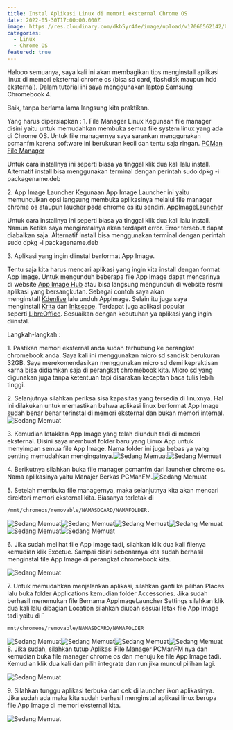 ```yaml
---
title: Instal Aplikasi Linux di memori eksternal Chrome OS
date: 2022-05-30T17:00:00.000Z
image: https://res.cloudinary.com/dkb5yr4fe/image/upload/v17066562142/banner/4.png
categories:
  - Linux
  - Chrome OS
featured: true
---
```


Halooo semuanya, saya kali ini akan membagikan tips menginstall aplikasi linux di memori eksternal chrome os (bisa sd card, flashdisk maupun hdd eksternal). Dalam tutorial ini saya menggunakan laptop Samsung Chromebook 4.

Baik, tanpa berlama lama langsung kita praktikan.

Yang harus dipersiapkan :
1\. File Manager Linux
Kegunaan file manager disini yaitu untuk memudahkan membuka semua file system linux yang ada di Chrome OS. Untuk file managernya saya sarankan menggunakan pcmanfm karena software ini berukuran kecil dan tentu saja ringan. [PCMan File Manager](http://ftp.de.debian.org/debian/pool/main/p/pcmanfm/pcmanfm_1.3.1-1_amd64.deb)

Untuk cara installnya ini seperti biasa ya tinggal klik dua kali lalu install. Alternatif install bisa menggunakan terminal dengan perintah sudo dpkg -i packagename.deb

2\. App Image Launcher
Kegunaan App Image Launcher ini yaitu memunculkan opsi langsung membuka aplikasinya melalui file manager chrome os ataupun laucher pada chrome os itu sendiri. [AppImageLauncher](https://github.com/TheAssassin/AppImageLauncher/releases/download/v2.2.0/appimagelauncher_2.2.0-travis995.0f91801.bionic_amd64.deb)

Untuk cara installnya ini seperti biasa ya tinggal klik dua kali lalu install. Namun Ketika saya menginstalnya akan terdapat error. Error tersebut dapat diabaikan saja. Alternatif install bisa menggunakan terminal dengan perintah sudo dpkg -i packagename.deb

3\. Aplikasi yang ingin diinstal berformat App Image.

Tentu saja kita harus mencari aplikasi yang ingin kita install dengan format App Image. Untuk mengunduh beberapa file App Image dapat mencarinya di website [App Image Hub](https://www.appimagehub.com/) atau bisa langsung mengunduh di website resmi aplikasi yang bersangkutan. Sebagai contoh saya akan menginstall [Kdenlive](https://kdenlive.org/en/download) lalu unduh AppImage. Selain itu juga saya menginstall [Krita](https://krita.org/en/download/krita-desktop) dan [Inkscape](https://inkscape.org/release/inkscape-1.2). Terdapat juga aplikasi popular seperti [LibreOffice](https://www.libreoffice.org/download/appimage). Sesuaikan dengan kebutuhan ya aplikasi yang ingin diinstal.

Langkah-langkah :

1\. Pastikan memori eksternal anda sudah terhubung ke perangkat chromebook anda. Saya kali ini menggunakan micro sd sandisk berukuran 32GB. Saya merekomendasikan menggunakan micro sd demi kepraktisan karna bisa didiamkan saja di perangkat chromebook kita. Micro sd yang digunakan juga tanpa ketentuan tapi disarakan keceptan baca tulis lebih tinggi.

2\. Selanjutnya silahkan periksa sisa kapasitas yang tersedia di linuxnya. Hal ini dilakukan untuk memastikan bahwa aplikasi linux berformat App Image sudah benar benar terinstal di memori eksternal dan bukan memori internal.![Sedang Memuat](https://res.cloudinary.com/dkb5yr4fe/image/upload/v17066562142/post/4/8cff4b5a2d9efee31f74aad897bf6196922a94e5-4608x3456.webp)

3\. Kemudian letakkan App Image yang telah diunduh tadi di memori eksternal. Disini saya membuat folder baru yang Linux App untuk menyimpan semua file App Image. Nama folder ini juga bebas ya yang penting memudahkan mengingatnya.![Sedang Memuat](https://res.cloudinary.com/dkb5yr4fe/image/upload/v17066562142/post/4/2263760d3d6277ce95693ecf3431792223f523a5-1366x768.webp)![Sedang Memuat](https://res.cloudinary.com/dkb5yr4fe/image/upload/v17066562142/post/4/e59d5e863f71d6c6e4c0b33ff3284bc6731c00c0-1366x768.webp)

4\. Berikutnya silahkan buka file manager pcmanfm dari launcher chrome os. Nama aplikasinya yaitu Manajer Berkas PCManFM.![Sedang Memuat](https://res.cloudinary.com/dkb5yr4fe/image/upload/v17066562142/post/4/9fa319b107a3f92bdd0ac7f4bed53f9d17b8a9b7-1366x768.webp)

5\. Setelah membuka file managernya, maka selanjutnya kita akan mencari direktori memori eksternal kita. Biasanya terletak di

```bat
/mnt/chromeos/removable/NAMASDCARD/NAMAFOLDER.
```

![Sedang Memuat](https://res.cloudinary.com/dkb5yr4fe/image/upload/v17066562142/post/4/a152a5644ec38f59d811c3e13bd26935cf8633b5-1366x768.webp)![Sedang Memuat](https://res.cloudinary.com/dkb5yr4fe/image/upload/v17066562142/post/4/8f5b689b0b26d9cc75bce6af9ea797a1974abbdc-1366x768.webp)![Sedang Memuat](https://res.cloudinary.com/dkb5yr4fe/image/upload/v17066562142/post/4/3dec696d4bc1260e3d127bbb5988e57f089a01e9-1366x768.webp)![Sedang Memuat](https://res.cloudinary.com/dkb5yr4fe/image/upload/v17066562142/post/4/9c03d90a9881f66225e7e607d9ad9a1af4542830-1366x768.webp)![Sedang Memuat](https://res.cloudinary.com/dkb5yr4fe/image/upload/v17066562142/post/4/7c1008dfb154be9ab697fb72787d7c9e4573ffad-1366x768.webp)![Sedang Memuat](https://res.cloudinary.com/dkb5yr4fe/image/upload/v17066562142/post/4/f593a10a10be5ea9f220e8c69d9a6e9195a13a5f-1366x768.webp)

6\. Jika sudah melihat file App Image tadi, silahkan klik dua kali filenya kemudian klik Excetue. Sampai disini sebenarnya kita sudah berhasil menginstal file App Image di perangkat chromebook kita.

![Sedang Memuat](/images/post/cd63f110639bebff78739ece3cf3e03f8baf5ef1-1366x768.webp)

7\. Untuk memudahkan menjalankan aplikasi, silahkan ganti ke pilihan Places lalu buka folder Applications kemudian folder Accessories. Jika sudah berhasil menemukan file Bernama AppImageLauncher Settings silahkan klik dua kali lalu dibagian Location silahkan diubah sesuai letak file App Image tadi yaitu di \`

```bat
mnt/chromeos/removable/NAMASDCARD/NAMAFOLDER
```

![Sedang Memuat](/images/post/d11d2763edf7edbce203517366c58760f4d82f37-1366x768.webp)![Sedang Memuat](/images/post/9b3c49de0e00bf60e7e3036394e23f8a53fe3667-1366x768.webp)![Sedang Memuat](/images/post/344a50693c0174bf6b7814bbdd76ba6ef20f239f-1366x768.webp)![Sedang Memuat](/images/post/47f964e453bfea0b3ce736455133b3f6a650967d-1366x768.webp)8. Jika sudah, silahkan tutup Aplikasi File Manager PCManFM nya dan kemudian buka file manager chrome os dan menuju ke file App Image tadi. Kemudian klik dua kali dan pilih integrate dan run jika muncul pilihan lagi.

![Sedang Memuat](/images/post/24a62ade160c7e2d5e4182984397baa6a7607b64-4608x3456.webp)

9\. Silahkan tunggu aplikasi terbuka dan cek di launcher ikon aplikasinya. Jika sudah ada maka kita sudah berhasil menginstal aplikasi linux berupa file App Image di memori eksternal kita.

![Sedang Memuat](/images/post/02dada9475f5219f0da40a2355f3746d3fd311f6-4608x3456.webp)
